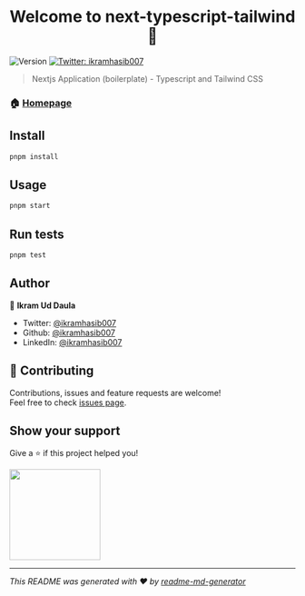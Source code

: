 <h1 align="center">Welcome to next-typescript-tailwind 👋</h1>
<p>
  <img alt="Version" src="https://img.shields.io/badge/version-0.1.0-blue.svg?cacheSeconds=2592000" />
  <a href="https://twitter.com/ikramhasib007" target="_blank">
    <img alt="Twitter: ikramhasib007" src="https://img.shields.io/twitter/follow/ikramhasib007.svg?style=social" />
  </a>
</p>

> Nextjs Application (boilerplate) - Typescript and Tailwind CSS

### 🏠 [Homepage](https://github.com/ikramhasib007/next-typescript-tailwind#readme)

## Install

```sh
pnpm install
```

## Usage

```sh
pnpm start
```

## Run tests

```sh
pnpm test
```

## Author

👤 **Ikram Ud Daula**

* Twitter: [@ikramhasib007](https://twitter.com/ikramhasib007)
* Github: [@ikramhasib007](https://github.com/ikramhasib007)
* LinkedIn: [@ikramhasib007](https://linkedin.com/in/ikramhasib007)

## 🤝 Contributing

Contributions, issues and feature requests are welcome!<br />Feel free to check [issues page](https://github.com/ikramhasib007/next-typescript-tailwind/issues). 

## Show your support

Give a ⭐️ if this project helped you!

<a href="https://www.patreon.com/ikramhasib007">
  <img src="https://c5.patreon.com/external/logo/become_a_patron_button@2x.png" width="160">
</a>

***
_This README was generated with ❤️ by [readme-md-generator](https://github.com/kefranabg/readme-md-generator)_